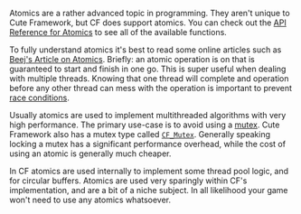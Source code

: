 [](../header.md ':include')

Atomics are a rather advanced topic in programming. They aren't unique to Cute Framework, but CF does support atomics. You can check out the [API Reference for Atomics](https://randygaul.github.io/cute_framework/#/api_reference?id=atomics) to see all of the available functions.

To fully understand atomics it's best to read some online articles such as [Beej's Article on Atomics](https://beej.us/guide/bgc/html/split/chapter-atomics.html). Briefly: an atomic operation is on that is guaranteed to start and finish in one go. This is super useful when dealing with multiple threads. Knowing that one thread will complete and operation before any other thread can mess with the operation is important to prevent [race conditions](https://stackoverflow.com/questions/34510/what-is-a-race-condition).

Usually atomics are used to implement multithreaded algorithms with very high performance. The primary use-case is to avoid using a [mutex](https://en.cppreference.com/w/cpp/thread/mutex). Cute Framework also has a mutex type called [`CF_Mutex`](https://randygaul.github.io/cute_framework/#/multithreading/cf_mutex). Generally speaking locking a mutex has a significant performance overhead, while the cost of using an atomic is generally much cheaper.

In CF atomics are used internally to implement some thread pool logic, and for circular buffers. Atomics are used very sparingly within CF's implementation, and are a bit of a niche subject. In all likelihood your game won't need to use any atomics whatsoever.
